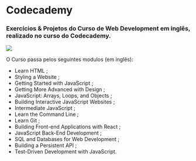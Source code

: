 # Codecademy
### Exercícios & Projetos do Curso de Web Development em inglês, realizado no curso do Codecademy.

![](https://gph.is/2d3qmhY)

O Curso passa pelos seguintes modulos (em inglês):

- Learn HTML ;
- Styling a Website ;
- Getting Started with JavaScript ; 
- Getting More Advanced with Design ;
- JavaScript: Arrays, Loops, and Objects ;
- Building Interactive JavaScript Websites ; 
- Intermediate JavaScript ; 
- Learn the Command Line ;
- Learn Git ;
- Building Front-end Applications with React ;
- JavaScript Back-End Development ;
- SQL and Databases for Web Development ;
- Building a Persistent API ;
- Test-Driven Development with JavaScript.
